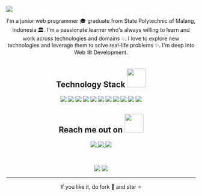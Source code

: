 
<!--  https://ritik307.github.io/portfolio/  -->
<p align="center">
 
</p align="center">
<img src="https://github.com/ritik307/ritik307/blob/main/images/newbg(1).png" />

<p align="center">
 
<!--  <img src="https://badges.pufler.dev/visits/ritik307/ritik307"/>  -->
 <!-- <img src="https://badges.pufler.dev/years/ritik307"/> -->
<!--  <img src="https://badges.pufler.dev/repos/ritik307"/>
 <img src="https://badges.pufler.dev/commits/monthly/ritik307" /> -->

</p>

 <p align="center">
  I'm a junior web programmer 🎓 graduate from State Polytechnic of Malang, Indonesia 🏛. I'm a passionate learner who's always willing to learn and work across technologies and domains 💡. I love to explore new technologies and leverage them to solve real-life problems ✨. I'm deep into Web 🕸️ Development.
</p> 

<h2 align="center">Technology Stack <img src="https://github.com/ritik307/ritik307/blob/main/images/laptop.gif" width="50"></h2>

<p align="center">
<img src="https://img.shields.io/badge/-HTML5-E34F26?style=flat-square&logo=html5&logoColor=white"/>
<img src="https://img.shields.io/badge/-PHP-E34F26?style=flat-square&logo=html5&logoColor=white"/>
<img src="https://img.shields.io/badge/-CSS3-1572B6?style=flat-square&logo=css3"/>
<img src="https://img.shields.io/badge/-Bootstrap-563D7C?style=flat-square&logo=bootstrap"/>
<img src="https://img.shields.io/badge/-JavaScript-black?style=flat-square&logo=javascript"/>
<img src="https://img.shields.io/badge/-Nodejs-black?style=flat-square&logo=Node.js"/>
<img src="https://img.shields.io/badge/-React-black?style=flat-square&logo=react"/>
<img src="https://img.shields.io/badge/-MongoDB-black?style=flat-square&logo=mongodb"/>
<img src="https://img.shields.io/badge/-MySQL-black?style=flat-square&logo=mysql"/>
<img src="https://img.shields.io/badge/-Git-black?style=flat-square&logo=git"/>
<img src="https://img.shields.io/badge/-GitHub-black?style=flat-square&logo=github"/>
</p>

<h2 align="center">Reach me out on <img src="https://media0.giphy.com/media/jqNPzdTTxQfOgOqpO4/source.gif" width="50"></h2>

<p align="center">
<a href="mailto: moch.nadhiful94@gmail.com">
 <img src="https://img.shields.io/badge/-nadhiful-c14438?style=flat-square&logo=Gmail&logoColor=white&link=mailto:moch.nadhiful94@gmail.com"/>
</a>
<a href="https://www.linkedin.com/in/mochammad_nadhiful_alim/">
 <img src="https://img.shields.io/badge/-nadh-blue?style=flat-square&logo=Linkedin&logoColor=white&link=https://www.linkedin.com/in/mochammad-nadhiful-alim/"/>
</a>
 <a href="https://instagram.com/nadh_iful">
 <img src="https://img.shields.io/badge/-nadh_iful-blue?style=flat-square&logo=instagram&logoColor=white&link=https://instagram.com/nadh_iful"/>
</a>
</p>


<br>

<p align = "center">
  <img  src = "https://github-readme-stats.vercel.app/api?username=vaiz777&theme=radical&line_height=27">
  <img src = "https://github-readme-stats.vercel.app/api/top-langs/?username=vaiz777&hide=html,css,java,shaderlab,kotlin,hlsl&theme=radical">
</p>

<p align = "center">
<!--  <img  src="https://github-readme-streak-stats.herokuapp.com/?user=ritik307&show_icons=true&locale=en&layout=compact&theme=radical&line_height=0" /> -->
</p> 

<p align = "center">
<!--  <img src="https://activity-graph.herokuapp.com/graph?username=ritik307&theme=redical"> -->
</p> 
<hr>
<p align="center">If you like it, do fork 🍴 and star ⭐</p>
